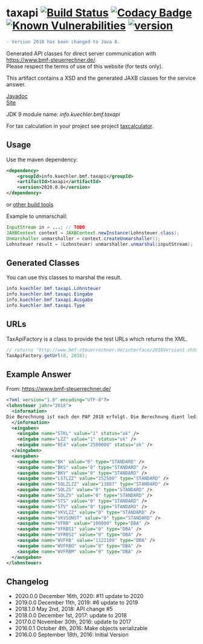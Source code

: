 # taxapi [![Build Status](https://travis-ci.org/admiralsmaster/taxapi.svg?branch=master)](https://travis-ci.org/admiralsmaster/taxapi) [![Codacy Badge](https://api.codacy.com/project/badge/Grade/9912b0971c164016a817a7835d3edc23)](https://www.codacy.com/app/github-ariel/taxapi) [![Known Vulnerabilities](https://snyk.io/test/github/admiralsmaster/taxapi/badge.svg?targetFile=pom.xml)](https://snyk.io/test/github/admiralsmaster/taxapi?targetFile=pom.xml) [![version](https://maven-badges.herokuapp.com/maven-central/info.kuechler.bmf.taxapi/taxapi/badge.svg)](http://search.maven.org/#search|gav|1|g%3A%22info.kuechler.bmf.taxapi%22%20AND%20a%3A%22taxapi%22) 


```diff
- Version 2018 has been changed to Java 8.
```

Generated API classes for direct server communication with https://www.bmf-steuerrechner.de/.  
Please respect the terms of use of this website (for tests only).

This artifact contains a XSD and the generated JAXB classes for the service answer.

[Javadoc](https://admiralsmaster.github.io/taxapi/apidocs/)  
[Site](https://admiralsmaster.github.io/taxapi/)

JDK 9 module name: *info.kuechler.bmf.taxapi*

For tax calculation in your project see project [taxcalculator](https://github.com/admiralsmaster/taxcalculator).

## Usage

Use the maven dependency:

```xml
<dependency>
	<groupId>info.kuechler.bmf.taxapi</groupId>
	<artifactId>taxapi</artifactId>
	<version>2020.0.0</version>
</dependency>
```
or [other build tools](https://admiralsmaster.github.io/taxapi/dependency-info.html)

Example to unmarschall:
```java
InputStream in = ...; // TODO
JAXBContext context = JAXBContext.newInstance(Lohnsteuer.class);
Unmarshaller unmarshaller = context.createUnmarshaller();
Lohnsteuer result = (Lohnsteuer) unmarshaller.unmarshal(inputStream);
```

## Generated Classes

You can use this classes to marshal the result.

```java
info.kuechler.bmf.taxapi.Lohnsteuer
info.kuechler.bmf.taxapi.Eingabe
info.kuechler.bmf.taxapi.Ausgabe
info.kuechler.bmf.taxapi.Type
```

## URLs

TaxApiFactory is a class to provide the test URLs which returns the XML.

```java
// returns "http://www.bmf-steuerrechner.de/interface/2018Version1.xhtml?code=Lohn2018"
TaxApiFactory.getUrl(0, 2018);
```

## Example Answer

From: https://www.bmf-steuerrechner.de/

```xml
<?xml version="1.0" encoding="UTF-8"?>
<lohnsteuer jahr="2018">
  <information>
Die Berechnung ist nach den PAP 2018 erfolgt. Die Berechnung dient lediglich der Qualitätssicherung. Die Externe Schnittstelle des Lohn- und Einkommensteuerrechner ist also nur für die Überprüfung ihrer Rechnung bestimmt und nicht dazu bestimmt, die Berechnung über ihn abzuwickeln.
  </information>
  <eingaben>
    <eingabe name="STKL" value="1" status="ok" />
    <eingabe name="LZZ" value="1" status="ok" />
    <eingabe name="RE4" value="2500000" status="ok" />
  </eingaben>
  <ausgaben>
    <ausgabe name="BK" value="0" type="STANDARD" />
    <ausgabe name="BKS" value="0" type="STANDARD" />
    <ausgabe name="BKV" value="0" type="STANDARD" />
    <ausgabe name="LSTLZZ" value="252500" type="STANDARD" />
    <ausgabe name="SOLZLZZ" value="13887" type="STANDARD" />
    <ausgabe name="SOLZS" value="0" type="STANDARD" />
    <ausgabe name="SOLZV" value="0" type="STANDARD" />
    <ausgabe name="STS" value="0" type="STANDARD" />
    <ausgabe name="STV" value="0" type="STANDARD" />
    <ausgabe name="VKVLZZ" value="0" type="STANDARD" />
    <ausgabe name="VKVSONST" value="0" type="STANDARD" />
    <ausgabe name="VFRB" value="100000" type="DBA" />
    <ausgabe name="VFRBS1" value="0" type="DBA" />
    <ausgabe name="VFRBS2" value="0" type="DBA" />
    <ausgabe name="WVFRB" value="1122100" type="DBA" />
    <ausgabe name="WVFRBO" value="0" type="DBA" />
    <ausgabe name="WVFRBM" value="0" type="DBA" />
  </ausgaben>
</lohnsteuer>
```

## Changelog

* 2020.0.0 December 16th, 2020: #11 update to 2020
* 2019.0.0 December 11th, 2019: #6 update to 2019
* 2018.1.0 May 2nd, 2018: API change #5
* 2018.0.0 December 1st, 2017: update to 2018
* 2017.0.0 November 30th, 2016: update to 2017
* 2016.0.1 October 4th, 2016: Make objects serializable
* 2016.0.0 September 18th, 2016: Initial Version
